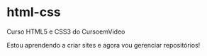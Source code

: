 # html-css
 Curso HTML5 e CSS3 do CursoemVideo

 Estou aprendendo a criar sites e agora vou gerenciar repositórios!
 
 